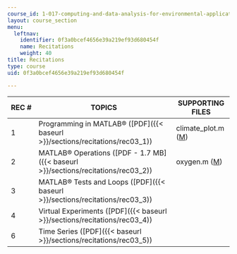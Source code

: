 ```yaml
---
course_id: 1-017-computing-and-data-analysis-for-environmental-applications-fall-2003
layout: course_section
menu:
  leftnav:
    identifier: 0f3a0bcef4656e39a219ef93d680454f
    name: Recitations
    weight: 40
title: Recitations
type: course
uid: 0f3a0bcef4656e39a219ef93d680454f

---
```


| REC # | TOPICS | SUPPORTING FILES |
| --- | --- | --- |
| 1 | Programming in MATLAB® ([PDF]({{< baseurl >}}/sections/recitations/rec03_1)) | climate\_plot.m ([M](/courses/civil-and-environmental-engineering/1-017-computing-and-data-analysis-for-environmental-applications-fall-2003/recitations/climate_plot.m)) |
| 2 | MATLAB® Operations ([PDF - 1.7 MB]({{< baseurl >}}/sections/recitations/rec03_2)) | oxygen.m ([M](/courses/civil-and-environmental-engineering/1-017-computing-and-data-analysis-for-environmental-applications-fall-2003/recitations/oxygen.m)) |
| 3 | MATLAB® Tests and Loops ([PDF]({{< baseurl >}}/sections/recitations/rec03_3)) | &nbsp; |
| 4 | Virtual Experiments ([PDF]({{< baseurl >}}/sections/recitations/rec03_4)) | &nbsp; |
| 6 | Time Series ([PDF]({{< baseurl >}}/sections/recitations/rec03_5)) |